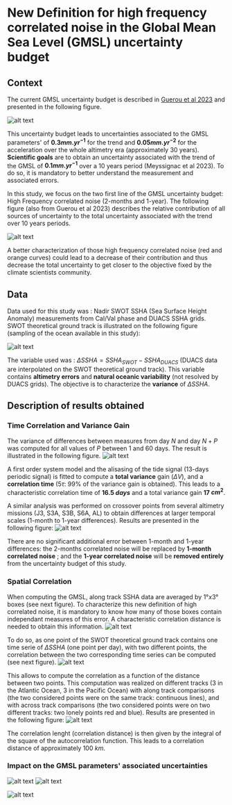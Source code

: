 # New Definition for high frequency correlated noise in the Global Mean Sea Level (GMSL) uncertainty budget

## Context

The current GMSL uncertainty budget is described in [Guerou et al 2023](https://egusphere.copernicus.org/preprints/2022/egusphere-2022-330/egusphere-2022-330.pdf) and presented in the following figure.

![alt text](https://github.com/vquetCLS/QUET_el_al_OSTST2024_HF_corr_noise_Nadir_SWOT_data_calval_phase.github.io/blob/main/uncertainty_budget.jpg?raw=true)

This uncertainty budget leads to uncertainties associated to the GMSL parameters' of **$0.3 mm.yr^{-1}$** for the trend and **$0.05 mm.yr^{-2}$** for the acceleration over the whole altimetry era (approximately 30 years).
**Scientific goals** are to obtain an uncertainty associated with the trend of the GMSL of **$0.1 mm.yr^{-1}$** over a 10 years period (Meyssignac et al 2023). To do so, it is mandatory to better understand the measurement and associated errors.

In this study, we focus on the two first line of the GMSL uncertainty budget: High Frequency correlated noise (2-months and 1-year). The following figure (also from Guerou et al 2023) describes the relative contribution of all sources of uncertainty to the total uncertainty associated with the trend over 10 years periods.

![alt text](https://github.com/vquetCLS/QUET_el_al_OSTST2024_HF_corr_noise_Nadir_SWOT_data_calval_phase.github.io/blob/main/relative_contributions_uncertainty_budget.jpg?raw=true)

A better characterization of those high frequency correlated noise (red and orange curves) could lead to a decrease of their contribution and thus decrease the total uncertainty to get closer to the objective fixed by the climate scientists community.

## Data

Data used for this study was : Nadir SWOT SSHA (Sea Surface Height Anomaly) measurements from Cal/Val phase and DUACS SSHA grids. SWOT theoretical ground track is illustrated on the following figure (sampling of the ocean available in this study):

![alt text](https://github.com/vquetCLS/QUET_el_al_OSTST2024_HF_corr_noise_Nadir_SWOT_data_calval_phase.github.io/blob/main/SWOT_theoretical_ground_track.jpg?raw=true)

The variable used was : $\Delta SSHA = SSHA_{SWOT} - SSHA_{DUACS}$ (DUACS data are interpolated on the SWOT theoretical ground track). This variable contains **altimetry errors** and **natural oceanic variability** (not resolved by DUACS grids). 
The objective is to characterize the **variance** of $\Delta SSHA$.

## Description of results obtained 

### Time Correlation and Variance Gain

The variance of differences between measures from day $N$ and day $N+P$ was computed for all values of $P$ between 1 and 60 days. The result is illustrated in the following figure.
![alt text](https://github.com/vquetCLS/QUET_el_al_OSTST2024_HF_corr_noise_Nadir_SWOT_data_calval_phase.github.io/blob/main/time_corr_and_var_gain.jpg?raw=true)

A first order system model and the alisasing of the tide signal (13-days periodic signal) is fitted to compute a **total variance** gain ($\Delta V$), and a **correlation time** ($5\tau$: $99\%$ of the variance gain is obtained).
This leads to a characteristic correlation time of **$16.5$ $days$** and a total variance gain **$17$ $cm^{2}$**.

A similar analysis was performed on crossover points from several altimetry missions (J3, S3A, S3B, S6A, AL) to obtain differences at larger temporal scales (1-month to 1-year differences). Results are presented in the following figure:
![alt text](https://github.com/vquetCLS/QUET_el_al_OSTST2024_HF_corr_noise_Nadir_SWOT_data_calval_phase.github.io/blob/main/time_corr_and_var_gain_xovers.jpg?raw=true)

There are no significant additional error between 1-month and 1-year differences: the 2-months correlated noise will be replaced by **1-month correlated noise** ; and the **1-year correlated noise** will be **removed entirely** from the uncertainty budget of this study.

### Spatial Correlation

When computing the GMSL, along track SSHA data are averaged by $1° x 3°$ boxes (see next figure). To characterize this new definition of high correlated noise, it is mandatory to know how many of those boxes contain independant measures of this error. A characteristic correlation distance is needed to obtain this information.
![alt text](https://github.com/vquetCLS/QUET_el_al_OSTST2024_HF_corr_noise_Nadir_SWOT_data_calval_phase.github.io/blob/main/mean_per_box_SLA.jpg?raw=true)

To do so, as one point of the SWOT theoretical ground track contains one time serie of $\Delta SSHA$ (one point per day), with two different points, the correlation between the two corresponding time series can be computed (see next figure).
![alt text](https://github.com/vquetCLS/QUET_el_al_OSTST2024_HF_corr_noise_Nadir_SWOT_data_calval_phase.github.io/blob/main/explonation_of_the_method_spatial_correlation.jpg?raw=true)

This allows to compute the correlation as a function of the distance between two points. This computation was realized on different tracks (3 in the Atlantic Ocean, 3 in the Pacific Ocean) with along track comparisons (the two considered points were on the same track: continuous lines), and with across track comparisons (the two considered points were on two different tracks: two lonely points red and blue). Results are presented in the following figure:
![alt text](https://github.com/vquetCLS/QUET_el_al_OSTST2024_HF_corr_noise_Nadir_SWOT_data_calval_phase.github.io/blob/main/spatial_corr.jpg?raw=true)

The correlation lenght (correlation distance) is then given by the integral of the square of the autocorrelation function. This leads to a correlation distance of approximately $100$ $km$.

### Impact on the GMSL parameters' associated uncertainties

![alt text](https://github.com/vquetCLS/QUET_el_al_OSTST2024_HF_corr_noise_Nadir_SWOT_data_calval_phase.github.io/blob/main/evolution_uncertainties_triangle_trend.jpg?raw=true)
![alt text](https://github.com/vquetCLS/QUET_el_al_OSTST2024_HF_corr_noise_Nadir_SWOT_data_calval_phase.github.io/blob/main/evolution_uncertainties_triangle_acceleration.jpg?raw=true)

![alt text](https://github.com/vquetCLS/QUET_el_al_OSTST2024_HF_corr_noise_Nadir_SWOT_data_calval_phase.github.io/blob/main/resulting_10years_trend_uncertainties.jpg?raw=true)
